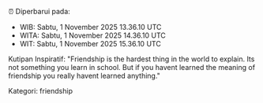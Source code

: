 ⏰ Diperbarui pada:
- WIB: Sabtu, 1 November 2025 13.36.10 UTC
- WITA: Sabtu, 1 November 2025 14.36.10 UTC
- WIT: Sabtu, 1 November 2025 15.36.10 UTC

Kutipan Inspiratif:
"Friendship is the hardest thing in the world to explain. Its not something you learn in school. But if you havent learned the meaning of friendship you really havent learned anything."


Kategori: friendship

